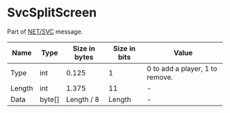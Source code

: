 # SvcSplitScreen

Part of [NET/SVC](../netsvc.md) message.

| Name | Type | Size in bytes | Size in bits | Value |
| --- | --- | --- | --- | --- |
| Type | int | 0.125 | 1 | 0 to add a player, 1 to remove. |
| Length | int | 1.375 | 11 | - |
| Data | byte[] | Length / 8 | Length | - |
